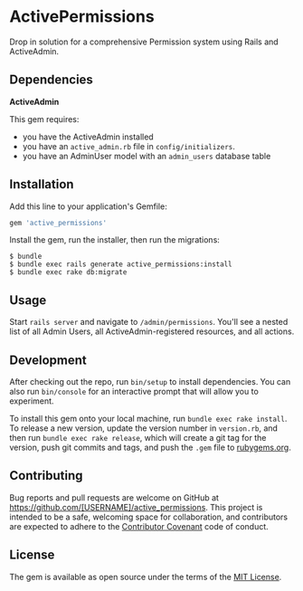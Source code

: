 # ActivePermissions

Drop in solution for a comprehensive Permission system using Rails and ActiveAdmin.

## Dependencies

**ActiveAdmin**

This gem requires:
- you have the ActiveAdmin installed
- you have an `active_admin.rb` file in `config/initializers`.
- you have an AdminUser model with an `admin_users` database table

## Installation

Add this line to your application's Gemfile:

```ruby
gem 'active_permissions'
```

Install the gem, run the installer, then run the migrations:

    $ bundle
    $ bundle exec rails generate active_permissions:install
    $ bundle exec rake db:migrate

## Usage

Start `rails server` and navigate to `/admin/permissions`. You'll see a nested list of all Admin Users, all ActiveAdmin-registered resources, and all actions.

## Development

After checking out the repo, run `bin/setup` to install dependencies. You can also run `bin/console` for an interactive prompt that will allow you to experiment.

To install this gem onto your local machine, run `bundle exec rake install`. To release a new version, update the version number in `version.rb`, and then run `bundle exec rake release`, which will create a git tag for the version, push git commits and tags, and push the `.gem` file to [rubygems.org](https://rubygems.org).

## Contributing

Bug reports and pull requests are welcome on GitHub at https://github.com/[USERNAME]/active_permissions. This project is intended to be a safe, welcoming space for collaboration, and contributors are expected to adhere to the [Contributor Covenant](contributor-covenant.org) code of conduct.


## License

The gem is available as open source under the terms of the [MIT License](http://opensource.org/licenses/MIT).
